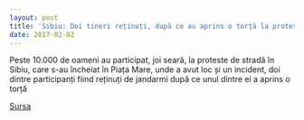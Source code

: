 ```yaml
---
layout: post
title: 'Sibiu: Doi tineri reținuți, după ce au aprins o torță la protestul la care au fost zece mii de oameni'
date: 2017-02-02
---
```


Peste 10.000 de oameni au participat, joi seară, la proteste de stradă în Sibiu, care s-au încheiat în Piața Mare, unde a avut loc și un incident, doi dintre participanți fiind reținuți de jandarmi după ce unul dintre ei a aprins o torță


[Sursa](http://www.agerpres.ro/social/2017/02/02/sibiu-cateva-mii-de-oameni-protesteaza-in-piata-mare-18-55-24)
